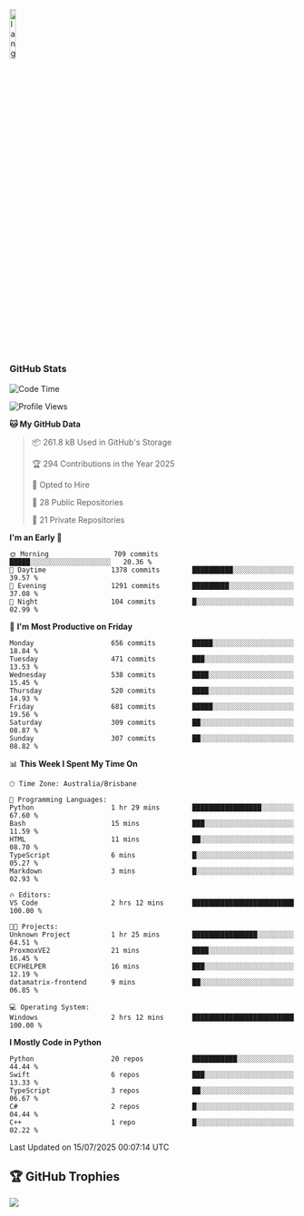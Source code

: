 <p align="left"><img width=15%" src="https://github.com/alansmathew/alansmathew/raw/master/lang.gif" alt="lang image here" /></p>

# <h3 align="left">GitHub Stats</h3>

<!--START_SECTION:waka-->
![Code Time](http://img.shields.io/badge/Code%20Time-593%20hrs%2038%20mins-blue)

![Profile Views](http://img.shields.io/badge/Profile%20Views-0-blue)

**🐱 My GitHub Data** 

> 📦 261.8 kB Used in GitHub's Storage 
 > 
> 🏆 294 Contributions in the Year 2025
 > 
> 💼 Opted to Hire
 > 
> 📜 28 Public Repositories 
 > 
> 🔑 21 Private Repositories 
 > 
**I'm an Early 🐤** 

```text
🌞 Morning                709 commits         █████░░░░░░░░░░░░░░░░░░░░   20.36 % 
🌆 Daytime                1378 commits        ██████████░░░░░░░░░░░░░░░   39.57 % 
🌃 Evening                1291 commits        █████████░░░░░░░░░░░░░░░░   37.08 % 
🌙 Night                  104 commits         █░░░░░░░░░░░░░░░░░░░░░░░░   02.99 % 
```
📅 **I'm Most Productive on Friday** 

```text
Monday                   656 commits         █████░░░░░░░░░░░░░░░░░░░░   18.84 % 
Tuesday                  471 commits         ███░░░░░░░░░░░░░░░░░░░░░░   13.53 % 
Wednesday                538 commits         ████░░░░░░░░░░░░░░░░░░░░░   15.45 % 
Thursday                 520 commits         ████░░░░░░░░░░░░░░░░░░░░░   14.93 % 
Friday                   681 commits         █████░░░░░░░░░░░░░░░░░░░░   19.56 % 
Saturday                 309 commits         ██░░░░░░░░░░░░░░░░░░░░░░░   08.87 % 
Sunday                   307 commits         ██░░░░░░░░░░░░░░░░░░░░░░░   08.82 % 
```


📊 **This Week I Spent My Time On** 

```text
🕑︎ Time Zone: Australia/Brisbane

💬 Programming Languages: 
Python                   1 hr 29 mins        █████████████████░░░░░░░░   67.60 % 
Bash                     15 mins             ███░░░░░░░░░░░░░░░░░░░░░░   11.59 % 
HTML                     11 mins             ██░░░░░░░░░░░░░░░░░░░░░░░   08.70 % 
TypeScript               6 mins              █░░░░░░░░░░░░░░░░░░░░░░░░   05.27 % 
Markdown                 3 mins              █░░░░░░░░░░░░░░░░░░░░░░░░   02.93 % 

🔥 Editors: 
VS Code                  2 hrs 12 mins       █████████████████████████   100.00 % 

🐱‍💻 Projects: 
Unknown Project          1 hr 25 mins        ████████████████░░░░░░░░░   64.51 % 
ProxmoxVE2               21 mins             ████░░░░░░░░░░░░░░░░░░░░░   16.45 % 
ECFHELPER                16 mins             ███░░░░░░░░░░░░░░░░░░░░░░   12.19 % 
datamatrix-frontend      9 mins              ██░░░░░░░░░░░░░░░░░░░░░░░   06.85 % 

💻 Operating System: 
Windows                  2 hrs 12 mins       █████████████████████████   100.00 % 
```

**I Mostly Code in Python** 

```text
Python                   20 repos            ███████████░░░░░░░░░░░░░░   44.44 % 
Swift                    6 repos             ███░░░░░░░░░░░░░░░░░░░░░░   13.33 % 
TypeScript               3 repos             ██░░░░░░░░░░░░░░░░░░░░░░░   06.67 % 
C#                       2 repos             █░░░░░░░░░░░░░░░░░░░░░░░░   04.44 % 
C++                      1 repo              █░░░░░░░░░░░░░░░░░░░░░░░░   02.22 % 
```




 Last Updated on 15/07/2025 00:07:14 UTC
<!--END_SECTION:waka-->

## 🏆 GitHub Trophies

![](https://github-profile-trophy.vercel.app/?username=samh06&theme=discord&no-frame=true&no-bg=false&margin-w=4)
